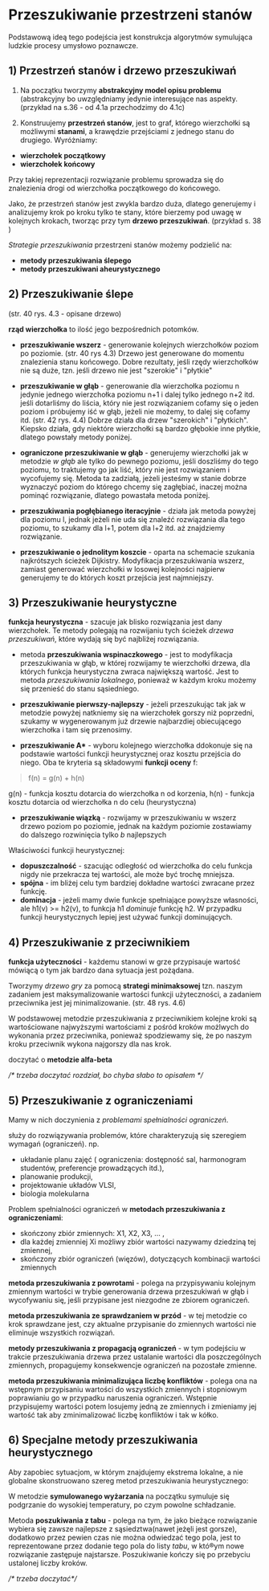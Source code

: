 # Przeszukiwanie przestrzeni stanów

Podstawową ideą tego podejścia jest konstrukcja algorytmów symulująca ludzkie procesy umysłowo poznawcze.

## 1) Przestrzeń stanów i drzewo przeszukiwań

1. Na początku tworzymy **abstrakcyjny model opisu problemu** (abstrakcyjny bo uwzględniamy jedynie interesujące nas aspekty. (przykład na s.36 - od 4.1a przechodzimy do 4.1c)

2. Konstruujemy **przestrzeń stanów**, jest to graf, którego wierzchołki są możliwymi **stanami**, a krawędzie przejściami z jednego stanu do drugiego. Wyróżniamy:
- **wierzchołek początkowy**
- **wierzchołek końcowy**

Przy takiej reprezentacji rozwiązanie problemu sprowadza się do znalezienia drogi od wierzchołka początkowego do końcowego.

Jako, że przestrzeń stanów jest zwykla bardzo duża, dlatego generujemy i analizujemy krok po kroku tylko te stany, które bierzemy pod uwagę w kolejnych krokach, tworząc przy tym **drzewo przeszukiwań**. (przykład s. 38 )

*Strategie przeszukiwania* przestrzeni stanów możemy podzielić na:
- **metody przeszukiwania ślepego**
- **metody przeszukiwani aheurystycznego**

## 2) Przeszukiwanie ślepe

(str. 40 rys. 4.3 - opisane drzewo)

**rząd wierzchołka** to ilość jego bezpośrednich potomków.

- **przeszukiwanie wszerz** - generowanie kolejnych wierzchołków poziom po poziomie. (str. 40 rys 4.3) Drzewo jest generowane do momentu znalezienia stanu końcowego. Dobre rezultaty, jeśli rzędy wierzchołków nie są duże, tzn. jeśli drzewo nie jest "szerokie" i "płytkie"

- **przeszukiwanie w głąb** - generowanie dla wierzchołka poziomu n jedynie jednego wierzchołka poziomu n+1 i dalej tylko jednego n+2 itd. jeśli dotarliśmy do liścia, który nie jest rozwiązaniem cofamy się o jeden poziom i próbujemy iść w głąb, jeżeli nie możemy, to dalej się cofamy itd. (str. 42 rys. 4.4) Dobrze działa dla drzew "szerokich" i "płytkich". Kiepsko działa, gdy niektóre wierzchołki są bardzo głębokie inne płytkie, dlatego powstały metody poniżej.

- **ograniczone przeszukiwanie w głąb** - generujemy wierzchołki jak w metodzie *w głąb* ale tylko do pewnego poziomu, jeśli doszliśmy do tego poziomu, to traktujemy go jak liść, który nie jest rozwiązaniem i wycofujemy się. Metoda ta zadziałą, jeżeli jesteśmy w stanie dobrze wyznaczyć poziom do którego chcemy się zagłębiać, inaczej można pominąć rozwiązanie, dlatego powastała metoda poniżej.

- **przeszukiwania pogłębianego iteracyjnie** - działa jak metoda powyżej dla poziomu l, jednak jeżeli nie uda się znaleźć rozwiązania dla tego poziomu, to szukamy dla l+1, potem dla l+2 itd. aż znajdziemy rozwiązanie.

- **przeszukiwanie o jednolitym koszcie** - oparta na schemacie szukania najkrótszych ścieżek Dijkistry. Modyfikacja przeszukiwania wszerz, zamiast generować wierzchołki w losowej kolejności najpierw generujemy te do których koszt przejścia jest najmniejszy.

## 3) Przeszukiwanie heurystyczne

**funkcja heurystyczna** - szacuje jak blisko rozwiązania jest dany wierzchołek. Te metody polegają na rozwijaniu tych ścieżek *drzewa przeszukiwań*, które wydają się być najbliżej rozwiązania.

- metoda **przeszukiwania wspinaczkowego** - jest to modyfikacja przeszukiwania w głąb, w której rozwijamy te wierzchołki drzewa, dla których funkcja heurystyczna zwraca największą wartość. Jest to metoda *przeszukiwania lokalnego*, ponieważ w każdym kroku możemy się przenieść do stanu sąsiedniego.

- **przeszukiwanie pierwszy-najlepszy** - jeżeli przeszukując tak jak w metodzie powyżej natkniemy się na wierzchołek gorszy niż poprzedni, szukamy w wygenerowanym już drzewie najbarzdiej obiecującego wierzchołka i tam się przenosimy.

- **przeszukiwanie A\*** - wyboru kolejnego wierzchołka ddokonuje się na podstawie wartości funkcji heurystycznej oraz kosztu przejścia do niego. Oba te kryteria są składowymi **funkcji oceny** f:
> f(n) = g(n) + h(n)

g(n) - funkcja kosztu dotarcia do wierzchołka n od korzenia, h(n) - funkcja kosztu dotarcia od wierzchołka n do celu (heurystyczna)

- **przeszukiwanie wiązką** - rozwijamy w przeszukiwaniu w wszerz drzewo poziom po poziomie, jednak na każdym poziomie zostawiamy do dalszego rozwinięcia tylko *b* najlepszych

Właściwości funkcji heurystycznej:
- **dopuszczalność** - szacując odległość od wierzchołka do celu funkcja nigdy nie przekracza tej wartości, ale może być trochę mniejsza.
- **spójna** - im bliżej celu tym bardziej dokładne wartości zwracane przez funkcję.
- **dominacja** - jeżeli mamy dwie funkcje spełniające powyższe własności, ale h1(v) >= h2(v), to funkcja h1 *dominuje* funkcję h2. W przypadku funkcji heurystycznych lepiej jest używać funkcji dominujących.

## 4) Przeszukiwanie z przeciwnikiem

**funkcja użyteczności** - każdemu stanowi w grze przypisauje wartość mówiącą o tym jak bardzo dana sytuacja jest pożądana.

Tworzymy *drzewo gry* za pomocą **strategi minimaksowej** tzn. naszym zadaniem jest maksymalizowanie wartości funkcji użyteczności, a zadaniem przeciwnika jest jej minimalizowanie. (str. 48 rys. 4.6)

W podstawowej metodzie przeszukiwania z przeciwnikiem kolejne kroki są wartościowane najwyższymi wartościami z pośród kroków możlwych do wykonania przez przeciwnika, ponieważ spodziewamy się, że po naszym kroku przeciwnik wykona najgorszy dla nas krok.

doczytać o **metodzie alfa-beta**

*/\* trzeba doczytać rozdział, bo chyba słabo to opisałem \*/*

## 5) Przeszukiwanie z ograniczeniami

Mamy w nich doczynienia z *problemami spełnialności ograniczeń*.

służy do rozwiązywania problemów, które charakteryzują się szeregiem wymagań (ograniczeń). np.
- układanie planu zajęć ( ograniczenia: dostępność sal, harmonogram studentów, preferencje prowadzących itd.),
- planowanie produkcji,
- projektowanie układów VLSI,
- biologia molekularna

Problem spełnialności ograniczeń w **metodach przeszukiwania z ograniczeniami**:
- skończony zbiór zmiennych: X1, X2, X3, ... ,
- dla każdej zmienniej Xi możliwy zbiór wartości nazywamy dziedziną tej zmiennej,
- skończony zbiór ograniczeń (więzów), dotyczących kombinacji wartości zmiennych

**metoda przeszukiwania z powrotami** - polega na przypisywaniu kolejnym zmiennym wartości w trybie generowania drzewa przeszukiwań w głąb i wycofywaniu się, jeśli przypisane jest niezgodne ze zbiorem ograniczeń.

**metoda przeszukiwania ze sprawdzaniem w przód** - w tej metodzie co krok sprawdzane jest, czy aktualne przypisanie do zmiennych wartości nie eliminuje wszystkich rozwiązań.

**metody przeszukiwania z propagacją ograniczeń** - w tym podejściu w trakcie przeszukiwania drzewa przez ustalanie wartości dla poszczególnych zmiennych, propagujemy konsekwencje ograniczeń na pozostałe zmienne.

**metoda przeszukiwania minimalizująca liczbę konfliktów** - polega ona na wstępnym przypisaniu wartości do wszystkich zmiennych i stopniowym poprawianiu go w przypadku naruszenia ograniczeń. Wstępnie przypisujemy wartości potem losujemy jedną ze zmiennych i zmieniamy jej wartość tak aby zminimalizować liczbę konfliktów i tak w kółko. 

## 6) Specjalne metody przeszukiwania heurystycznego

Aby zapobiec sytuacjom, w którym znajdujemy ekstrema lokalne, a nie globalne skonstruowano szereg metod przeszukiwania heurystycznego:

W metodzie **symulowanego wyżarzania** na początku symuluje się podgrzanie do wysokiej temperatury, po czym powolne schładzanie. 

Metoda **poszukiwania z tabu** - polega na tym, że jako bieżące rozwiązanie wybiera się zawsze najlepsze z sąsiedztwa(nawet jeżęli jest gorsze), dodatkowo przez pewien czas nie można odwiedzać tego pola, jest to reprezentowane przez dodanie tego pola do listy *tabu*, w któ®ym nowe rozwiązanie zastępuje najstarsze. Poszukiwanie kończy się po przebyciu ustalonej liczby kroków.


*/\* trzeba doczytać\*/*
